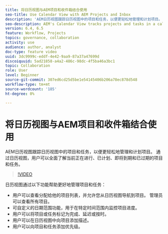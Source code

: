 ```yaml
---
title: 将日历视图与AEM项目和收件箱结合使用
seo-title: Use Calendar View with AEM Projects and Inbox
description: 'AEM日历视图跟踪日历视图中的项目和任务，以便更轻松地管理和计划项目。 通过日历视图，用户可以全面了解当前正在进行、已计划、即将到期和已过期的项目和任务。 '
seo-description: AEM's Calendar View tracks projects and tasks in a calendar view for easier project management and scheduling. With Calendar view, user would have an overall visibility over projects and tasks that are currently in progress, planned, due soon and past due.
version: 6.4, 6.5
feature: Workflow, Projects
topics: governance, collaboration
activity: use
audience: author, analyst
doc-type: feature video
uuid: 3dc9999c-eddf-4e42-9aa9-87a37a47699d
discoiquuid: 5ad21858-a4a2-486c-98dc-4f5ba46a3bc1
topic: Collaboration
role: User
level: Beginner
source-git-commit: 307ed6cd25d5be1e54145406b206a78ec878d548
workflow-type: tm+mt
source-wordcount: '185'
ht-degree: 0%

---
```



# 将日历视图与AEM项目和收件箱结合使用

AEM日历视图跟踪日历视图中的项目和任务，以便更轻松地管理和计划项目。 通过日历视图，用户可以全面了解当前正在进行、已计划、即将到期和已过期的项目和任务。

>[!VIDEO](https://video.tv.adobe.com/v/16804/?quality=12&learn=on)

日历视图通过以下功能帮助更好地管理项目和任务：

* 用户可以查看分配给他的项目列表，并允许您从日历视图导航到项目。 管理员可以查看所有项目。
* 可自定义的日期范围功能，用于在特定时间范围内监控项目进度。
* 用户可以将项目或任务标记为完成、延迟或按时。
* 用户可以在日历视图中向项目添加描述。
* 用户可以向项目和任务添加优先级。
